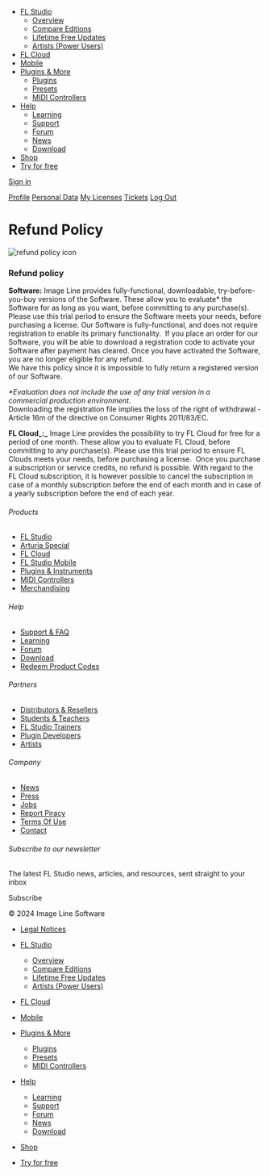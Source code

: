 [](https://www.image-line.com/ "FL Studio")

* [FL Studio](https://www.image-line.com/fl-studio/)
    * [Overview](https://www.image-line.com/fl-studio/)
    * [Compare Editions](https://www.image-line.com/fl-studio/compare-editions/)
    * [Lifetime Free Updates](https://www.image-line.com/fl-studio/lifetime-free-updates/)
    * [Artists (Power Users)](https://www.image-line.com/artists/)
* [FL Cloud](https://www.image-line.com/fl-cloud)
* [Mobile](https://www.image-line.com/fl-studio-mobile/)
* [Plugins & More](https://www.image-line.com/fl-studio/plugins/)
    * [Plugins](https://www.image-line.com/fl-studio/plugins/)
    * [Presets](https://www.image-line.com/fl-studio/presets/)
    * [MIDI Controllers](https://www.image-line.com/midi-controllers/)
* [Help](https://www.image-line.com/fl-studio-support/)
    * [Learning](https://www.image-line.com/fl-studio-learning/)
    * [Support](https://www.image-line.com/fl-studio-support/)
    * [Forum](https://forum.image-line.com/)
    * [News](https://www.image-line.com/fl-studio-news/)
    * [Download](https://www.image-line.com/fl-studio-download/)
* [Shop](https://shop.image-line.com/)
* [Try for free](https://www.image-line.com/fl-studio-download/)

[Sign in](https://support.image-line.com/action/login)

[Profile](https://support.image-line.com/action/profile) [Personal Data](https://support.image-line.com/action/profile/personal) [My Licenses](https://support.image-line.com/action/profile/licenses) [Tickets](https://support.image-line.com/action/ticketing) [Log Out](https://support.image-line.com/action/logout)

[](https://support.image-line.com/action/logout)

Refund Policy
=============

![refund policy icon](https://www.image-line.com/innovaeditor/assets/legal/Affiliate-legal.png)

### Refund policy

**Software:** Image Line provides fully-functional, downloadable, try-before-you-buy versions of the Software. These allow you to evaluate\* the Software for as long as you want, before committing to any purchase(s). Please use this trial period to ensure the Software meets your needs, before purchasing a license. Our Software is fully-functional, and does not require registration to enable its primary functionality.  If you place an order for our Software, you will be able to download a registration code to activate your Software after payment has cleared. Once you have activated the Software, you are no longer eligible for any refund.  
We have this policy since it is impossible to fully return a registered version of our Software.

_\*Evaluation does not include the use of any trial version in a commercial production environment._  
Downloading the registration file implies the loss of the right of withdrawal - Article 16m of the directive on Consumer Rights 2011/83/EC.

**FL Cloud_:_** Image Line provides the possibility to try FL Cloud for free for a period of one month. These allow you to evaluate FL Cloud, before committing to any purchase(s). Please use this trial period to ensure FL Clouds meets your needs, before purchasing a license.  Once you purchase a subscription or service credits, no refund is possible. With regard to the FL Cloud subscription, it is however possible to cancel the subscription in case of a monthly subscription before the end of each month and in case of a yearly subscription before the end of each year.

###### Products

* [FL Studio](https://www.image-line.com/fl-studio/)
* [Arturia Special](https://www.image-line.com/specials/arturia/?utm_source=website&utm_medium=top-navigation)
* [FL Cloud](https://www.image-line.com/fl-cloud)
* [FL Studio Mobile](https://www.image-line.com/fl-studio-mobile/)
* [Plugins & Instruments](https://www.image-line.com/fl-studio/plugins/)
* [MIDI Controllers](https://www.image-line.com/midi-controllers/)
* [Merchandising](https://shop.spreadshirt.be/flstudio/)

###### Help

* [Support & FAQ](https://www.image-line.com/fl-studio-support/)
* [Learning](https://www.image-line.com/fl-studio-learning/)
* [Forum](https://forum.image-line.com/)
* [Download](https://www.image-line.com/fl-studio-download/)
* [Redeem Product Codes](https://support.image-line.com/action/license)

###### Partners

* [Distributors & Resellers](https://www.image-line.com/international-distributors-resellers/)
* [Students & Teachers](https://www.image-line.com/edu-licenses/)
* [FL Studio Trainers](https://www.image-line.com/trainers/)
* [Plugin Developers](https://www.image-line.com/developers/)
* [Artists](https://www.image-line.com/artists/)

###### Company

* [News](https://www.image-line.com/fl-studio-news/)
* [Press](https://www.image-line.com/press/)
* [Jobs](https://www.image-line.com/jobs/)
* [Report Piracy](https://www.image-line.com/reportpiracy/)
* [Terms Of Use](https://www.image-line.com/legal/)
* [Contact](https://www.image-line.com/contact/)

###### Subscribe to our newsletter

The latest FL Studio news, articles, and resources, sent straight to your inbox

Subscribe

[](https://www.facebook.com/FLStudio/ "Facebook")[](https://www.youtube.com/user/imageline "Youtube")[](https://www.instagram.com/flstudio/ "Instagram")[](https://twitter.com/fl_studio "Twitter")

© 2024 Image Line Software

* [Legal Notices](https://www.image-line.com/legal/)

* [FL Studio](https://www.image-line.com/fl-studio/)
    * [Overview](https://www.image-line.com/fl-studio/)
    * [Compare Editions](https://www.image-line.com/fl-studio/compare-editions/)
    * [Lifetime Free Updates](https://www.image-line.com/fl-studio/lifetime-free-updates/)
    * [Artists (Power Users)](https://www.image-line.com/artists/)
* [FL Cloud](https://www.image-line.com/fl-cloud)
* [Mobile](https://www.image-line.com/fl-studio-mobile/)
* [Plugins & More](https://www.image-line.com/fl-studio/plugins/)
    * [Plugins](https://www.image-line.com/fl-studio/plugins/)
    * [Presets](https://www.image-line.com/fl-studio/presets/)
    * [MIDI Controllers](https://www.image-line.com/midi-controllers/)
* [Help](https://www.image-line.com/fl-studio-support/)
    * [Learning](https://www.image-line.com/fl-studio-learning/)
    * [Support](https://www.image-line.com/fl-studio-support/)
    * [Forum](https://forum.image-line.com/)
    * [News](https://www.image-line.com/fl-studio-news/)
    * [Download](https://www.image-line.com/fl-studio-download/)
* [Shop](https://shop.image-line.com/)
* [Try for free](https://www.image-line.com/fl-studio-download/)